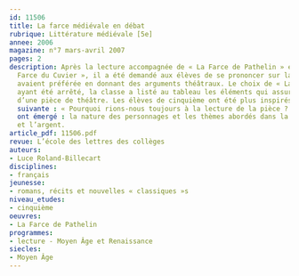 ```yaml
---
id: 11506
title: La farce médiévale en débat
rubrique: Littérature médiévale [5e]
annee: 2006
magazine: n°7 mars-avril 2007
pages: 2
description: Après la lecture accompagnée de « La Farce de Pathelin » et de « La
  Farce du Cuvier », il a été demandé aux élèves de se prononcer sur la pièce qu’ils
  avaient préférée en donnant des arguments théâtraux. Le choix de « La Farce de Pathelin »
  ayant été arrêté, la classe a listé au tableau les éléments qui assurent le succès
  d’une pièce de théâtre. Les élèves de cinquième ont été plus inspirés par la question
  suivante : « Pourquoi rions-nous toujours à la lecture de la pièce ? » Deux critères
  ont émergé : la nature des personnages et les thèmes abordés dans la pièce, la ruse
  et l’argent.
article_pdf: 11506.pdf
revue: L’école des lettres des collèges
auteurs:
- Luce Roland-Billecart
disciplines:
- français
jeunesse:
- romans, récits et nouvelles « classiques »s
niveau_etudes:
- cinquième
oeuvres:
- La Farce de Pathelin
programmes:
- lecture - Moyen Âge et Renaissance
siecles:
- Moyen Âge
---
```

